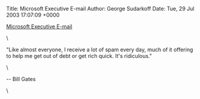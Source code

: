Title: Microsoft Executive E-mail
Author: George Sudarkoff
Date: Tue, 29 Jul 2003 17:07:09 +0000

[Microsoft Executive
E-mail](http://www.microsoft.com/mscorp/execmail/ "Microsoft Executive E-mail")

\

"Like almost everyone, I receive a lot of spam every day, much of it
offering to help me get out of debt or get rich quick. It's ridiculous."

\

-- Bill Gates

\

